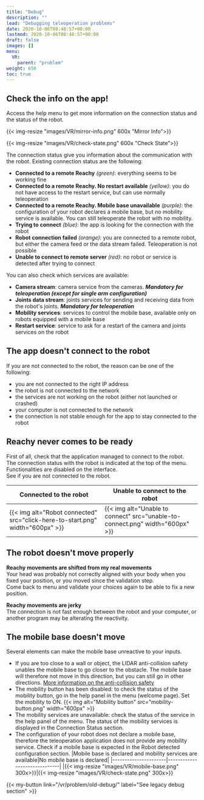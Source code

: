 ```yaml
---
title: "Debug"
description: ""
lead: "Debugging teleoperation problems"
date: 2020-10-06T08:48:57+00:00
lastmod: 2020-10-06T08:48:57+00:00
draft: false
images: []
menu:
  VR:
    parent: "problem"
weight: 650
toc: true
---
```


## Check the info on the app!
Access the help menu to get more information on the connection status and the status of the robot.

{{< img-resize "images/VR/mirror-info.png" 600x "Mirror Info">}}

{{< img-resize "images/VR/check-state.png" 600x "Check State">}}

The connection status give you information about the communication with the robot. Existing connection status are the following:
* **Connected to a remote Reachy** *(green)*: everything seems to be working fine
* **Connected to a remote Reachy. No restart available** *(yellow)*: you do not have access to the restart service, but can use normally teleoperation
* **Connected to a remote Reachy. Mobile base unavailable** *(purple)*: the configuration of your robot declares a mobile base, but no mobility service is available. You can still teleoperate the robot with no mobility.
* **Trying to connect** *(blue)*: the app is looking for the connection with the robot
* **Robot connection failed** *(orange)*: you are connected to a remote robot, but either the camera feed or the data stream failed. Teleoperation is not possible
* **Unable to connect to remote server** *(red)*: no robot or service is detected after trying to connect

You can also check which services are available:
* **Camera stream**: camera service from the cameras. ***Mandatory for teleoperation (except for single arm configuration)***
* **Joints data stream**: joints services for sending and receiving data from the robot's joints. ***Mandatory for teleoperation***
* **Mobility services**: services to control the mobile base, available only on robots equipped with a mobile base
* **Restart service**: service to ask for a restart of the camera and joints services on the robot

## The app doesn't connect to the robot

If you are not connected to the robot, the reason can be one of the following:
* you are not connected to the right IP address
* the robot is not connected to the network
* the services are not working on the robot (either not launched or crashed)
* your computer is not connected to the network
* the connection is not stable enough for the app to stay connected to the robot

## Reachy never comes to be ready

First of all, check that the application managed to connect to the robot.  
The connection status with the robot is indicated at the top of the menu.
Functionalities are disabled on the interface.  
See  if you are not connected to the robot.  

|Connected to the robot|Unable to connect to the robot|
|----------------------|------------------------------|
|{{< img alt="Robot connected" src="click-here-to-start.png" width="600px" >}}|{{< img alt="Unable to connect" src="unable-to-connect.png" width="600px" >}}|



## The robot doesn't move properly
**Reachy movements are shifted from my real movements**  
Your head was probably not correctly aligned with your body when you fixed your position, or you moved since the validation step.  
Come back to menu and validate your choices again to be able to fix a new position.  

**Reachy movements are jerky**  
The connection is not fast enough between the robot and your computer, or another program may be alterating the reactivity.  

## The mobile base doesn't move
Several elements can make the mobile base unreactive to your inputs.  
* If you are too close to a wall or object, the LIDAR anti-collision safety unables the mobile base to go closer to the obstacle. The mobile base will therefore not move in this direction, but you can still go in other directions. [More information on the anti-collision safety](https://docs.pollen-robotics.com/sdk/mobile-base/safety/)
* The mobility button has been disabled: to check the status of the mobility button, go in the help panel in the menu (welcome page). Set the mobility to ON.
{{< img alt="Mobility button" src="mobility-button.png" width="600px" >}}
* The mobility services are unavailable: check the status of the service in the help panel of the menu. The status of the mobility services is displayed in the Connection Status section. 
* The configuration of your robot does not declare a mobile base, therefore the teleoperation application does not provide any mobility service. Check if a mobile base is expected in the Robot detected configuration section.
|Mobile base is declared and mobility services are available|No mobile base is declared|
|----------------------|------------------------------|
|{{< img-resize "images/VR/mobile-base.png" 300x>}}|{{< img-resize "images/VR/check-state.png" 300x>}}

{{< my-button link="/vr/problem/old-debug/" label="See legacy debug section" >}}